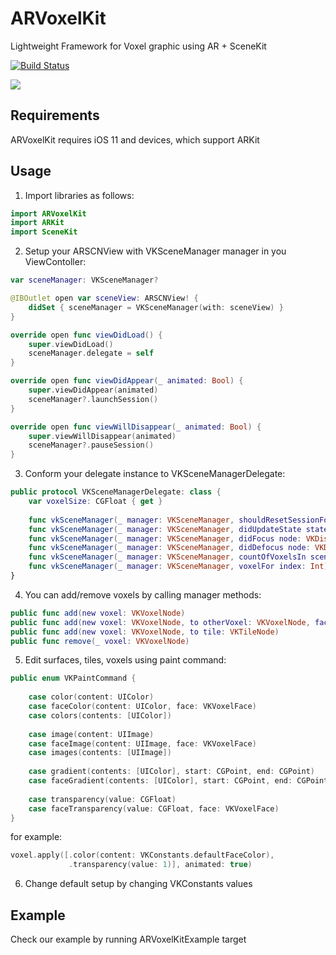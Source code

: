 # ARVoxelKit
Lightweight Framework for Voxel graphic using AR + SceneKit

[![Build Status](https://travis-ci.org/VoxxxelAR/ARVoxelKit.svg?branch=master)](https://travis-ci.org/VoxxxelAR/ARVoxelKit)

![](preview.gif)

## Requirements
ARVoxelKit requires iOS 11 and devices, which support ARKit

## Usage

1. Import libraries as follows:

``` swift
import ARVoxelKit
import ARKit
import SceneKit
```

2. Setup your ARSCNView with VKSceneManager manager in you ViewContoller:

``` swift
var sceneManager: VKSceneManager?

@IBOutlet open var sceneView: ARSCNView! {
    didSet { sceneManager = VKSceneManager(with: sceneView) }
}

override open func viewDidLoad() {
    super.viewDidLoad()
    sceneManager.delegate = self
}

override open func viewDidAppear(_ animated: Bool) {
    super.viewDidAppear(animated)
    sceneManager?.launchSession()
}

override open func viewWillDisappear(_ animated: Bool) {
    super.viewWillDisappear(animated)
    sceneManager?.pauseSession()
}
```
3. Conform your delegate instance to VKSceneManagerDelegate:

``` swift
public protocol VKSceneManagerDelegate: class {
    var voxelSize: CGFloat { get }
    
    func vkSceneManager(_ manager: VKSceneManager, shouldResetSessionFor state: VKARSessionState) -> Bool
    func vkSceneManager(_ manager: VKSceneManager, didUpdateState state: VKARSessionState)
    func vkSceneManager(_ manager: VKSceneManager, didFocus node: VKDisplayable, face: VKVoxelFace)
    func vkSceneManager(_ manager: VKSceneManager, didDefocus node: VKDisplayable?)
    func vkSceneManager(_ manager: VKSceneManager, countOfVoxelsIn scene: ARSCNView) -> Int
    func vkSceneManager(_ manager: VKSceneManager, voxelFor index: Int) -> VKVoxelNode
}
```

4. You can add/remove voxels by calling manager methods:
``` swift
public func add(new voxel: VKVoxelNode)
public func add(new voxel: VKVoxelNode, to otherVoxel: VKVoxelNode, face: VKVoxelFace)
public func add(new voxel: VKVoxelNode, to tile: VKTileNode)
public func remove(_ voxel: VKVoxelNode)
```

5. Edit surfaces, tiles, voxels using paint command: 
``` swift
public enum VKPaintCommand {
    
    case color(content: UIColor)
    case faceColor(content: UIColor, face: VKVoxelFace)
    case colors(contents: [UIColor])
    
    case image(content: UIImage)
    case faceImage(content: UIImage, face: VKVoxelFace)
    case images(contents: [UIImage])
    
    case gradient(contents: [UIColor], start: CGPoint, end: CGPoint)
    case faceGradient(contents: [UIColor], start: CGPoint, end: CGPoint, face: VKVoxelFace)
    
    case transparency(value: CGFloat)
    case faceTransparency(value: CGFloat, face: VKVoxelFace)
}
```
for example:
``` swift
voxel.apply([.color(content: VKConstants.defaultFaceColor),
             .transparency(value: 1)], animated: true)
```
6. Change default setup by changing VKConstants values

## Example

Check our example by running ARVoxelKitExample target
